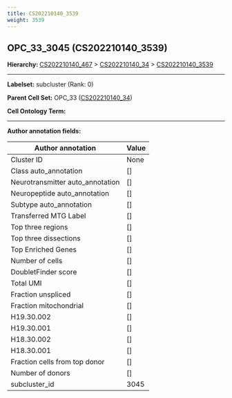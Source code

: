 ```yaml
---
title: CS202210140_3539
weight: 3539
---
```

## OPC_33_3045 (CS202210140_3539)
<b>Hierarchy: </b>
[CS202210140_467](../CS202210140_467) >
[CS202210140_34](../CS202210140_34) >
[CS202210140_3539](../CS202210140_3539)

---


**Labelset:** subcluster (Rank: 0)

**Parent Cell Set:** OPC_33 ([CS202210140_34](../CS202210140_34))



**Cell Ontology Term:** 

[MARKER GENES.]: #


---

[TRANSFERRED ANNOTATIONS.]: #


[AUTHOR ANNOTATION FIELDS.]: #


**Author annotation fields:**

| Author annotation | Value |
|-------------------|-------|
|Cluster ID|None|
|Class auto_annotation|[]|
|Neurotransmitter auto_annotation|[]|
|Neuropeptide auto_annotation|[]|
|Subtype auto_annotation|[]|
|Transferred MTG Label|[]|
|Top three regions|[]|
|Top three dissections|[]|
|Top Enriched Genes|[]|
|Number of cells|[]|
|DoubletFinder score|[]|
|Total UMI|[]|
|Fraction unspliced|[]|
|Fraction mitochondrial|[]|
|H19.30.002|[]|
|H19.30.001|[]|
|H18.30.002|[]|
|H18.30.001|[]|
|Fraction cells from top donor|[]|
|Number of donors|[]|
|subcluster_id|3045|
